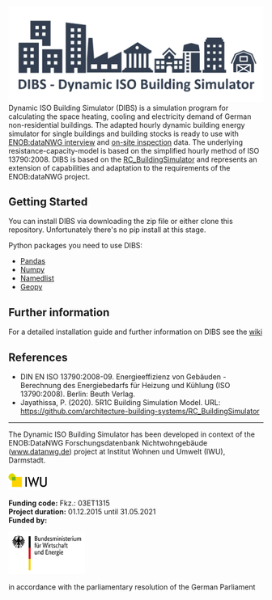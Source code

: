 ![DIBS_Logo](doc/img/DIBS_Logo.png)
Dynamic ISO Building Simulator (DIBS) is a simulation program for calculating the space heating, cooling and electricity demand of German non-residential buildings. The adapted hourly dynamic building energy simulator for single buildings and building stocks is ready to use with [ENOB:dataNWG interview](https://www.datanwg.de/stichprobenerhebung/breitenerhebung) and [on-site inspection](https://www.datanwg.de/stichprobenerhebung/tiefenerhebung) data. The underlying resistance-capacity-model is based on the simplified hourly method of ISO 13790:2008. DIBS is based on the [RC_BuildingSimulator](https://github.com/architecture-building-systems/RC_BuildingSimulator) and represents an extension of capabilities and adaptation to the requirements of the ENOB:dataNWG project.

## Getting Started
You can install DIBS via downloading the zip file or either clone this repository. Unfortunately there's no pip install at this stage. 

Python packages you need to use DIBS:  
- [Pandas](https://pypi.org/project/pandas/)
- [Numpy](https://pypi.org/project/numpy/)
- [Namedlist](https://pypi.org/project/namedlist/)
- [Geopy](https://pypi.org/project/geopy/)

## Further information

For a detailed installation guide and further information on DIBS see the [wiki](https://github.com/IWUGERMANY/DIBS---Dynamic-ISO-Building-Simulator/wiki)

## References
- DIN EN ISO 13790:2008-09. Energieeffizienz von Gebäuden - Berechnung des Energiebedarfs für Heizung und Kühlung (ISO 13790:2008). Berlin: Beuth Verlag.
- Jayathissa, P. (2020). 5R1C Building Simulation Model. URL: https://github.com/architecture-building-systems/RC_BuildingSimulator  

---

The Dynamic ISO Building Simulator has been developed in context of the ENOB:DataNWG Forschungsdatenbank Nichtwohngebäude (www.datanwg.de) project at Institut Wohnen und Umwelt (IWU), Darmstadt.
<p float="left">
  <img src="doc/img/IWU_Logo.PNG" width="15%" /> 
</p>  

<b>Funding code:</b>  Fkz.: 03ET1315  
<b>Project duration:</b>  01.12.2015 until 31.05.2021  
<b>Funded by:</b> 
<p float="left">
  <img src="doc/img/BMWi_Logo.png" width="30%" /> 
</p> 
in accordance with the parliamentary resolution of the German Parliament





